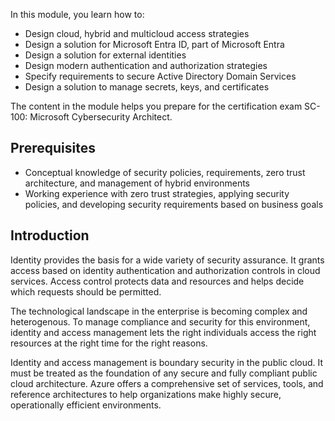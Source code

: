 In this module, you learn how to:

- Design cloud, hybrid and multicloud access strategies
- Design a solution for Microsoft Entra ID, part of Microsoft Entra
- Design a solution for external identities
- Design modern authentication and authorization strategies
- Specify requirements to secure Active Directory Domain Services
- Design a solution to manage secrets, keys, and certificates

The content in the module helps you prepare for the certification exam SC-100: Microsoft Cybersecurity Architect.

## Prerequisites

- Conceptual knowledge of security policies, requirements, zero trust architecture, and management of hybrid environments
- Working experience with zero trust strategies, applying security policies, and developing security requirements based on business goals

## Introduction

Identity provides the basis for a wide variety of security assurance. It grants access based on identity authentication and authorization controls in cloud services. Access control protects data and resources and helps decide which requests should be permitted.

The technological landscape in the enterprise is becoming complex and heterogenous. To manage compliance and security for this environment, identity and access management lets the right individuals access the right resources at the right time for the right reasons.

Identity and access management is boundary security in the public cloud. It must be treated as the foundation of any secure and fully compliant public cloud architecture. Azure offers a comprehensive set of services, tools, and reference architectures to help organizations make highly secure, operationally efficient environments.
